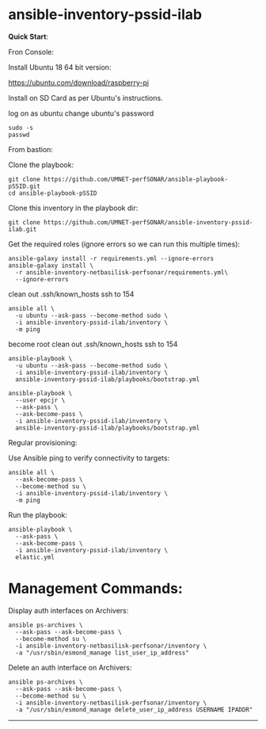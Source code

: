 # ansible-inventory-pssid-ilab

**Quick Start**:

Fron Console:

Install Ubuntu 18 64 bit version:

https://ubuntu.com/download/raspberry-pi

Install on SD Card as per Ubuntu's instructions.

log on as ubuntu
change ubuntu's password

```
sudo -s
passwd
```

From bastion:

Clone the playbook:

```
git clone https://github.com/UMNET-perfSONAR/ansible-playbook-pSSID.git
cd ansible-playbook-pSSID
```

Clone this inventory in the playbook dir:

```
git clone https://github.com/UMNET-perfSONAR/ansible-inventory-pssid-ilab.git
```

Get the required roles (ignore errors so we can run this multiple times):

```
ansible-galaxy install -r requirements.yml --ignore-errors
ansible-galaxy install \
  -r ansible-inventory-netbasilisk-perfsonar/requirements.yml\
  --ignore-errors
```

clean out .ssh/known_hosts
ssh to 154

```
ansible all \
  -u ubuntu --ask-pass --become-method sudo \
  -i ansible-inventory-pssid-ilab/inventory \
  -m ping
```

become root
clean out .ssh/known_hosts
ssh to 154

```
ansible-playbook \
  -u ubuntu --ask-pass --become-method sudo \
  -i ansible-inventory-pssid-ilab/inventory \
  ansible-inventory-pssid-ilab/playbooks/bootstrap.yml
```

```
ansible-playbook \
  --user epcjr \
  --ask-pass \
  --ask-become-pass \
  -i ansible-inventory-pssid-ilab/inventory \
  ansible-inventory-pssid-ilab/playbooks/bootstrap.yml
```

Regular provisioning:

Use Ansible ping to verify connectivity to targets:

```
ansible all \
  --ask-become-pass \
  --become-method su \
  -i ansible-inventory-pssid-ilab/inventory \
  -m ping
```

Run the playbook:

```
ansible-playbook \
  --ask-pass \
  --ask-become-pass \
  -i ansible-inventory-pssid-ilab/inventory \
  elastic.yml
```

# Management Commands:

Display auth interfaces on Archivers:

```
ansible ps-archives \
  --ask-pass --ask-become-pass \
  --become-method su \
  -i ansible-inventory-netbasilisk-perfsonar/inventory \
  -a "/usr/sbin/esmond_manage list_user_ip_address"
```

Delete an auth interface on Archivers:

```
ansible ps-archives \
  --ask-pass --ask-become-pass \
  --become-method su \
  -i ansible-inventory-netbasilisk-perfsonar/inventory \
  -a "/usr/sbin/esmond_manage delete_user_ip_address USERNAME IPADDR"
```

---
